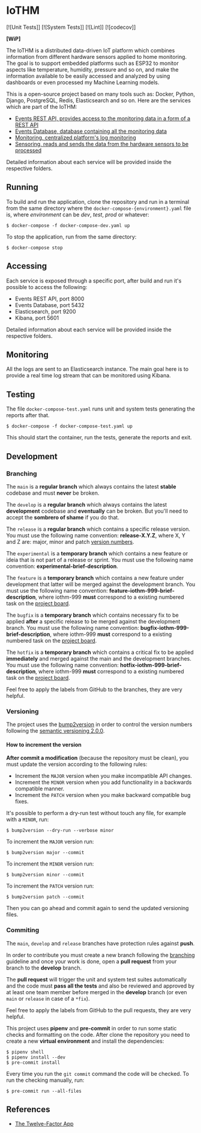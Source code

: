 # IoTHM

[![Unit Tests]]
[![System Tests]]
[![Lint]]
[![codecov]]

**[WiP]**

The IoTHM is a distributed data-driven IoT platform which combines information
from different hardware sensors applied to home monitoring. The goal is to
support embedded platforms such as ESP32 to monitor aspects like temperature,
humidity, pressure and so on, and make the information available to be easily
accessed and analyzed by using dashboards or even processed my Machine Learning
models.

This is a open-source project based on many tools such as: Docker, Python,
Django, PostgreSQL, Redis, Elasticsearch and so on. Here are the services which
are part of the IoTHM:

* [Events REST API, provides access to the monitoring data in a form of a REST API](./Events%20REST%20API/README.md)
* [Events Database, database containing all the monitoring data](./Events%20Database/README.md)
* [Monitoring, centralized platform's log monitoring](./Monitoring/README.md)
* [Sensoring, reads and sends the data from the hardware sensors to be processed](./Sensoring/README.md)

Detailed information about each service will be provided inside the respective
folders.

## Running

To build and run the application, clone the repository and run in a terminal
from the same directory where the ```docker-compose-{environment}.yaml``` file
is, where *environment* can be *dev*, *test*, *prod* or whatever:

```shell
$ docker-compose -f docker-compose-dev.yaml up
```

To stop the application, run from the same directory:

```
$ docker-compose stop
```

## Accessing

Each service is exposed through a specific port, after build and run it's
possible to access the following:

* Events REST API, port 8000
* Events Database, port 5432
* Elasticsearch, port 9200
* Kibana, port 5601

Detailed information about each service will be provided inside the respective
folders.

## Monitoring

All the logs are sent to an Elasticsearch instance. The main goal here is to
provide a real time log stream that can be monitored using Kibana.

## Testing

The file ```docker-compose-test.yaml``` runs unit and system tests generating
the reports after that.

```shell
$ docker-compose -f docker-compose-test.yaml up
```

This should start the container, run the tests, generate the reports and exit.

## Development

### Branching

The ```main``` is a **regular branch** which always contains the latest
**stable** codebase and must **never** be broken.

The ```develop``` is a **regular branch** which always contains the latest
**development** codebase and **eventually** can be broken. But you'll need to
accept the **sombrero of shame** if you do that.

The ```release``` is a **regular branch** which contains a specific release
version. You must use the following name convention: **release-X.Y.Z**, where
X, Y and Z are: major, minor and patch [version numbers](#versioning).

The ```experimental``` is a **temporary branch** which contains a new feature or
ideia that is not part of a release or sprint. You must use the following name
convention: **experimental-brief-description**.

The ```feature``` is a **temporary branch** which contains a new feature under
development that latter will be merged against the development branch. You must
use the following name convention: **feature-iothm-999-brief-description**,
where iothm-999 **must** correspond to a existing numbered task on the [project board](https://github.com/furansa/iothm/projects).

The ```bugfix``` is a **temporary branch** which contains necessary fix to be
applied **after** a specific release to be merged against the development branch.
You must use the following name convention: **bugfix-iothm-999-brief-description**,
where iothm-999 **must** correspond to a existing numbered task on the [project board](https://github.com/furansa/iothm/projects).

The ```hotfix``` is a **temporary branch** which contains a critical fix to be
applied **immediately** and merged against the main and the development branches.
You must use the following name convention: **hotfix-iothm-999-brief-description**,
where iothm-999 **must** correspond to a existing numbered task on the [project board](https://github.com/furansa/iothm/projects).

Feel free to apply the labels from GitHub to the branches, they are very helpful.

### Versioning

The project uses the [bump2version](https://pypi.org/project/bump2version) in
order to control the version numbers following the [semantic versioning 2.0.0](https://semver.org).

#### How to increment the version

**After commit a modification** (because the repository must be clean), you
must update the version according to the following rules:

* Increment the ```MAJOR``` version when you make incompatible API changes.
* Increment the ```MINOR``` version when you add functionality in a backwards compatible manner.
* Increment the ```PATCH``` version when you make backward compatible bug fixes.

It's possible to perform a dry-run test without touch any file, for example with
a ```MINOR```, run:

```shell
$ bump2version --dry-run --verbose minor
```

To increment the `MAJOR` version run:

```shell
$ bump2version major --commit
```

To increment the `MINOR` version run:

```shell
$ bump2version minor --commit
```

To increment the `PATCH` version run:

```shell
$ bump2version patch --commit
```

Then you can go ahead and commit again to send the updated versioning files.

### Commiting

The ```main```, ```develop``` and ```release``` branches have protection rules
against **push**.

In order to contribute you must create a new branch following the [branching](#branching)
guideline and once your work is done, open a **pull request** from your branch
to the **develop** branch.

The **pull request** will trigger the unit and system test suites automatically
and the code must **pass all the tests** and also be reviewed and approved by
at least one team member before merged in the **develop** branch (or even ``main``
or ``release`` in case of a ``*fix``).

Feel free to apply the labels from GitHub to the pull requests, they are very helpful.

This project uses **pipenv** and **pre-commit** in order to run some static
checks and formatting on the code. After clone the repository you need to create
a new **virtual environment** and install the dependencies:

```shell
$ pipenv shell
$ pipenv install --dev
$ pre-commit install
```

Every time you run the ```git commit``` command the code will be checked. To
run the checking manually, run:

```shell
$ pre-commit run --all-files
```

## References

* [The Twelve-Factor App](https://12factor.net)
